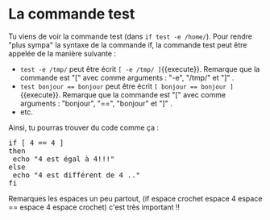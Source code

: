 # La commande test

Tu viens de voir la commande test (dans `if test -e /home/`). Pour rendre "plus sympa" la syntaxe de la commande if, la commande test peut être appelée de la manière suivante :

* `test -e /tmp/`  peut être écrit `[ -e /tmp/ ]`{{execute}}. Remarque que la commande est "[" avec comme arguments : "-e", "/tmp/" et "]" .
* `test bonjour == bonjour`  peut être écrit `[ bonjour == bonjour ]`{{execute}}. Remarque que la commande est "[" avec comme arguments : "bonjour", "==", "bonjour" et "]" .
* etc.

Ainsi, tu pourras trouver du code comme ça :

<pre>
if [ 4 == 4 ]
then
 echo "4 est égal à 4!!!"
else
 echo "4 est différent de 4 .."
fi
</pre>

Remarques les espaces un peu partout, (if espace crochet espace 4 espace == espace 4 espace crochet) c'est très important !!
